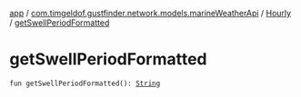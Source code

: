[app](../../index.md) / [com.timgeldof.gustfinder.network.models.marineWeatherApi](../index.md) / [Hourly](index.md) / [getSwellPeriodFormatted](./get-swell-period-formatted.md)

# getSwellPeriodFormatted

`fun getSwellPeriodFormatted(): `[`String`](https://kotlinlang.org/api/latest/jvm/stdlib/kotlin/-string/index.html)